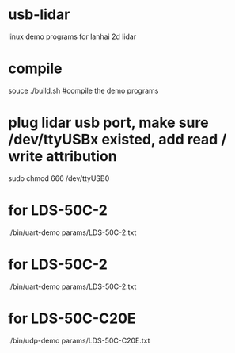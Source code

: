 # usb-lidar
linux demo programs for lanhai 2d lidar

# compile
souce ./build.sh #compile the demo programs

# plug lidar usb port, make sure /dev/ttyUSBx existed, add read / write attribution
sudo chmod 666 /dev/ttyUSB0


# for LDS-50C-2
./bin/uart-demo params/LDS-50C-2.txt


# for LDS-50C-2
./bin/uart-demo params/LDS-50C-2.txt


# for LDS-50C-C20E
./bin/udp-demo params/LDS-50C-C20E.txt
